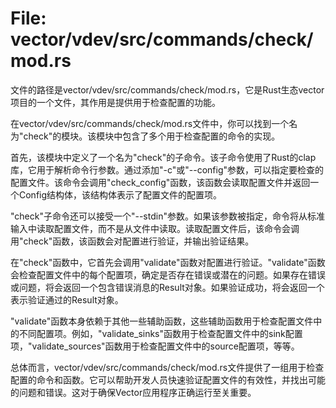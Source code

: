 # File: vector/vdev/src/commands/check/mod.rs

文件的路径是vector/vdev/src/commands/check/mod.rs，它是Rust生态vector项目的一个文件，其作用是提供用于检查配置的功能。

在vector/vdev/src/commands/check/mod.rs文件中，你可以找到一个名为"check"的模块。该模块中包含了多个用于检查配置的命令的实现。

首先，该模块中定义了一个名为"check"的子命令。该子命令使用了Rust的clap库，它用于解析命令行参数。通过添加"-c"或"--config"参数，可以指定要检查的配置文件。该命令会调用"check_config"函数，该函数会读取配置文件并返回一个Config结构体，该结构体表示了配置文件的配置项。

"check"子命令还可以接受一个"--stdin"参数。如果该参数被指定，命令将从标准输入中读取配置文件，而不是从文件中读取。读取配置文件后，该命令会调用"check"函数，该函数会对配置进行验证，并输出验证结果。

在"check"函数中，它首先会调用"validate"函数对配置进行验证。"validate"函数会检查配置文件中的每个配置项，确定是否存在错误或潜在的问题。如果存在错误或问题，将会返回一个包含错误消息的Result对象。如果验证成功，将会返回一个表示验证通过的Result对象。

"validate"函数本身依赖于其他一些辅助函数，这些辅助函数用于检查配置文件中的不同配置项。例如，"validate_sinks"函数用于检查配置文件中的sink配置项，"validate_sources"函数用于检查配置文件中的source配置项，等等。

总体而言，vector/vdev/src/commands/check/mod.rs文件提供了一组用于检查配置的命令和函数。它可以帮助开发人员快速验证配置文件的有效性，并找出可能的问题和错误。这对于确保Vector应用程序正确运行至关重要。

